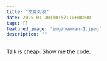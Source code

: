 ```yaml
---
title: "文章列表"
date: 2025-04-30T10:57:10+08:00
tags: []
featured_image: 'img/newman-1.jpeg'
description: ""
---
```

Talk is cheap. Show me the code.
